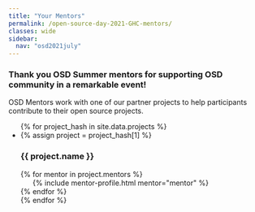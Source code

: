 ```yaml
---
title: "Your Mentors"
permalink: /open-source-day-2021-GHC-mentors/
classes: wide
sidebar:
  nav: "osd2021july"
---
```


<h3>Thank you OSD Summer mentors for supporting OSD community in a remarkable event!</h3>

OSD Mentors work with one of our partner projects to help participants contribute to their open source projects.

<ul>
{% for project_hash in site.data.projects %}
  <li>
  {% assign project = project_hash[1] %}
  <h3>{{ project.name }}</h3>
  {% for mentor in project.mentors %}
    <ul>
      {% include mentor-profile.html mentor="mentor" %}
    </ul>
  {% endfor %}
  </li>
{% endfor %}
</ul>